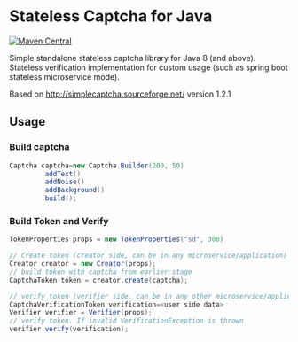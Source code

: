 # Stateless Captcha for Java

[![Maven Central](https://maven-badges.herokuapp.com/maven-central/com.github.sdtool/stateless-captcha/badge.svg)](https://maven-badges.herokuapp.com/maven-central/com.github.sdtool/stateless-captcha)

Simple standalone stateless captcha library for Java 8 (and above). Stateless verification implementation for custom usage (such as
spring boot stateless microservice mode).

Based on http://simplecaptcha.sourceforge.net/ version 1.2.1

## Usage

### Build captcha

```java
Captcha captcha=new Captcha.Builder(200, 50)
        .addText()
        .addNoise()
        .addBackground()
        .build();
```

### Build Token and Verify

```java
TokenProperties props = new TokenProperties("sd", 300)

// Create token (creator side, can be in any microservice/application)
Creator creator = new Creator(props);
// build token with captcha from earlier stage
CaptchaToken token = creator.create(captcha);

// verify token (verifier side, can be in any other microservice/application)
CaptchaVerificationToken verification=<user side data>
Verifier verifier = Verifier(props);
// verify token. If invalid VerificationException is thrown
verifier.verify(verification);
```
